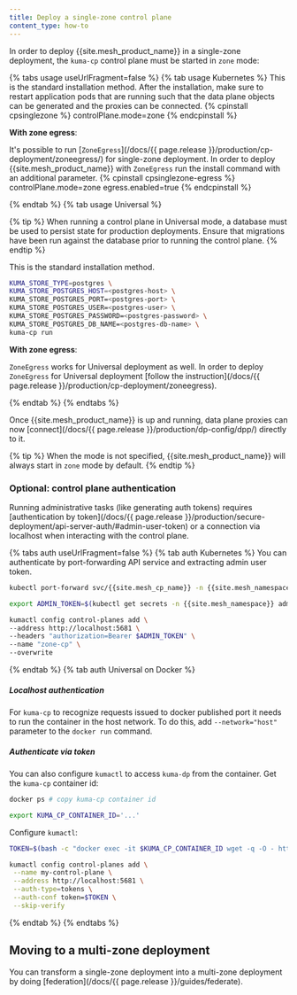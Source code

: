 ```yaml
---
title: Deploy a single-zone control plane
content_type: how-to
---
```


In order to deploy {{site.mesh_product_name}} in a single-zone deployment, the `kuma-cp` control plane must be started in `zone` mode:

{% tabs usage useUrlFragment=false %}
{% tab usage Kubernetes %}
This is the standard installation method. After the installation, make sure to restart application pods that are  running such that the data plane objects can be generated and the proxies can be connected.
{% cpinstall cpsinglezone %}
controlPlane.mode=zone
{% endcpinstall %}

**With zone egress**:

It's possible to run [`ZoneEgress`](/docs/{{ page.release }}/production/cp-deployment/zoneegress/) for single-zone deployment. In order to deploy {{site.mesh_product_name}} with `ZoneEgress` run the install command with an additional parameter.
{% cpinstall cpsinglezone-egress %}
controlPlane.mode=zone
egress.enabled=true
{% endcpinstall %}

{% endtab %}
{% tab usage Universal %}

{% tip %}
When running a control plane in Universal mode, a database must be used to persist state for production deployments.
Ensure that migrations have been run against the database prior to running the control plane.
{% endtip %}

This is the standard installation method. 
```sh
KUMA_STORE_TYPE=postgres \
KUMA_STORE_POSTGRES_HOST=<postgres-host> \
KUMA_STORE_POSTGRES_PORT=<postgres-port> \
KUMA_STORE_POSTGRES_USER=<postgres-user> \
KUMA_STORE_POSTGRES_PASSWORD=<postgres-password> \
KUMA_STORE_POSTGRES_DB_NAME=<postgres-db-name> \
kuma-cp run
```

**With zone egress**:

`ZoneEgress` works for Universal deployment as well. In order to deploy `ZoneEgress` for Universal deployment [follow the instruction](/docs/{{ page.release }}/production/cp-deployment/zoneegress).

{% endtab %}
{% endtabs %}

Once {{site.mesh_product_name}} is up and running, data plane proxies can now [connect](/docs/{{ page.release }}/production/dp-config/dpp/) directly to it.

{% tip %}
When the mode is not specified, {{site.mesh_product_name}} will always start in `zone` mode by default.
{% endtip %}

### Optional: control plane authentication

Running administrative tasks (like generating auth tokens) requires [authentication by token](/docs/{{ page.release }}/production/secure-deployment/api-server-auth/#admin-user-token) or a connection via localhost when interacting with the control plane.

{% tabs auth useUrlFragment=false %}
{% tab auth Kubernetes %}
You can authenticate by port-forwarding API service and extracting admin user token.

```sh
kubectl port-forward svc/{{site.mesh_cp_name}} -n {{site.mesh_namespace}} 5681:5681

export ADMIN_TOKEN=$(kubectl get secrets -n {{site.mesh_namespace}} admin-user-token -ojson | jq -r .data.value | base64 -d)

kumactl config control-planes add \
--address http://localhost:5681 \
--headers "authorization=Bearer $ADMIN_TOKEN" \
--name "zone-cp" \
--overwrite
```
{% endtab %}
{% tab auth Universal on Docker %}
##### Localhost authentication

For `kuma-cp` to recognize requests issued to docker published port it needs to run the container in the host network.
To do this, add `--network="host"` parameter to the `docker run` command.

##### Authenticate via token

You can also configure `kumactl` to access `kuma-dp` from the container.
Get the `kuma-cp` container id:

```sh
docker ps # copy kuma-cp container id

export KUMA_CP_CONTAINER_ID='...'
```

Configure `kumactl`:

```sh
TOKEN=$(bash -c "docker exec -it $KUMA_CP_CONTAINER_ID wget -q -O - http://localhost:5681/global-secrets/admin-user-token" | jq -r .data | base64 -d)

kumactl config control-planes add \
 --name my-control-plane \
 --address http://localhost:5681 \
 --auth-type=tokens \
 --auth-conf token=$TOKEN \
 --skip-verify
```
{% endtab %}
{% endtabs %}

## Moving to a multi-zone deployment

You can transform a single-zone deployment into a multi-zone deployment by doing [federation](/docs/{{ page.release }}/guides/federate). 
